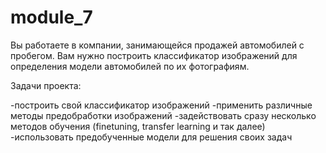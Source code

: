 # module_7
 
Вы работаете в компании, занимающейся продажей автомобилей с пробегом. Вам нужно построить классификатор изображений для определения модели автомобилей по их фотографиям.

Задачи проекта:

-построить свой классификатор изображений
-применить различные методы предобработки изображений
-задействовать сразу несколько методов обучения (finetuning, transfer learning и так далее)
-использовать предобученные модели для решения своих задач
